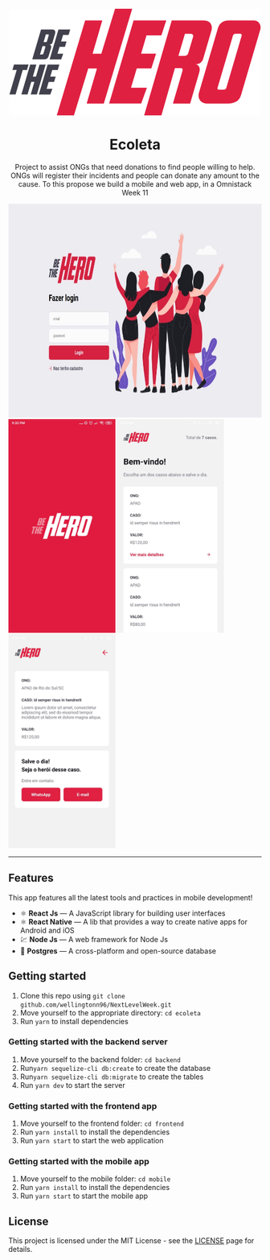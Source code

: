 <h1 align="center">
<br>
  <img src="./assets/logo.svg" alt="Ecoleta">
<br>
<br>
Ecoleta
</h1>

<p align="center">
Project to assist ONGs that need donations to find people willing to help.
ONGs will register their incidents and people can donate any amount to the cause. To this propose we build a mobile and web app, in a Omnistack Week 11</p>



<div>
  <img src="./assets/web.jpg"alt="demo-web" height="425" width="700">
  <img src="./assets/mobile1.jpg" alt="demo-mobile" height="425">
  <img src="./assets/mobile2.jpg" alt="demo-mobile" height="425">
  <img src="./assets/mobile3.jpg" alt="demo-mobile" height="425">
</div>

<hr />

## Features

This app features all the latest tools and practices in mobile development!

- ⚛️ **React Js** — A JavaScript library for building user interfaces
- ⚛️ **React Native** — A lib that provides a way to create native apps for Android and iOS
- 💹 **Node Js** — A web framework for Node Js
- 📄 **Postgres** — A cross-platform and open-source database


## Getting started

1. Clone this repo using `git clone github.com/wellingtonn96/NextLevelWeek.git`
2. Move yourself to the appropriate directory: `cd ecoleta`<br />
3. Run `yarn` to install dependencies

### Getting started with the backend server

1. Move yourself to the backend folder: `cd backend`
2. Run`yarn sequelize-cli db:create` to create the database <br />
3. Run`yarn sequelize-cli db:migrate` to create the tables <br />
4. Run `yarn dev` to start the server

### Getting started with the frontend app

1. Move yourself to the frontend folder: `cd frontend`
2. Run `yarn install` to install the dependencies
3. Run `yarn start` to start the web application

### Getting started with the mobile app

1. Move yourself to the mobile folder: `cd mobile`
2. Run `yarn install` to install the dependencies
2. Run `yarn start` to start the mobile app

## License

This project is licensed under the MIT License - see the [LICENSE](https://opensource.org/licenses/MIT) page for details.
